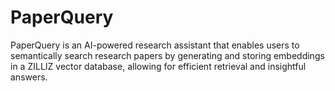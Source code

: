# PaperQuery
PaperQuery is an AI-powered research assistant that enables users to semantically search research papers by generating and storing embeddings in a ZILLIZ vector database, allowing for efficient retrieval and insightful answers.
